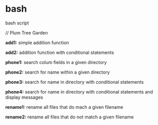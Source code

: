 # bash
bash script

// Plum Tree Garden


**add1:** simple addition function


**add2:** addition function with conditional statements


**phone1:** search colum fields in a given directory


**phone2:** search for name within a given directory


**phone3:** search for name in directory with conditional statements


**phone4:** search for name in directory with conditional statements and display messages


**rename1:** rename all files that do mach a given filename


**rename2:** rename all files that do not match a given filename
